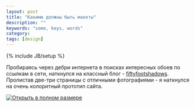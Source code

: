 ```yaml
---
layout: post
title: "Какими должны быть макеты"
description: ""
keywords: "some, keys, words"
category: 
tags: [design]
---
```

{% include JB/setup %}

<p>Пробираясь через дебри интернета в поисках интересных обоев по ссылкам в сети, наткнулся на классный блог -   <a href="http://fiftyfootshadows.net">fiftyfootshadows</a>. Пролистав две-три страницы с отличными фотографиями - я наткнулся на очень колоритный прототип сайта.
</p>

<a href="http://fiftyfootshadows.net"><img src="http://31808.selcdn.ru/it-prm/pics/sketch.jpg" title="Открыть в полном размере"></a>
